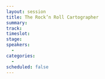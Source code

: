 ```yaml
---
layout: session
title: The Rock’n Roll Cartographer
summary:
track:
timeslot:
stage:
speakers:
  -
categories:
  -
scheduled: false
---
```

 